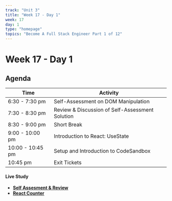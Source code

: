 ```yaml
---
track: "Unit 3"
title: "Week 17 - Day 1"
week: 17
day: 1
type: "homepage"
topics: "Become A Full Stack Engineer Part 1 of 12"
---
```



# Week 17 - Day 1 


## Agenda

| Time  | Activity |
| ----- | ------ |
| 6:30 - 7:30 pm | Self-Assessment on DOM Manipulation |
| 7:30 - 8:30 pm | Review & Discussion of Self-Assessment Solution |
| 8:30 - 9:00 pm | Short Break |
| 9:00 - 10:00 pm | Introduction to React: UseState |
| 10:00 - 10:45 pm | Setup and Introduction to CodeSandbox |
| 10:45 pm | Exit Tickets |


#### Live Study
- [**Self Assesment & Review**](/unit3/week-17/day-1/slides)
- [**React Counter**](/unit3/week-17/day-1/react)



